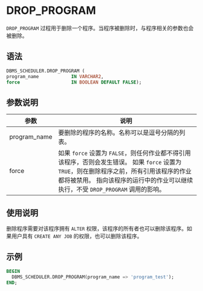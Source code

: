 # DROP_PROGRAM 

`DROP_PROGRAM` 过程用于删除一个程序。当程序被删除时，与程序相关的参数也会被删除。

## 语法 

```sql
DBMS_SCHEDULER.DROP_PROGRAM (
program_name            IN VARCHAR2,
force                   IN BOOLEAN DEFAULT FALSE);
```

## 参数说明 

|      参数     |         说明         |
|--------------|----------------------|
| program_name | 要删除的程序的名称。名称可以是逗号分隔的列表。     |
| force        | 如果 `force` 设置为 `FALSE`，则任何作业都不得引用该程序，否则会发生错误。 如果 `force` 设置为 `TRUE`，则在删除程序之前，所有引用该程序的作业都将被禁用。 指向该程序的运行中的作业可以继续执行，不受 `DROP_PROGRAM` 调用的影响。 |



## 使用说明 

删除程序需要对该程序拥有 `ALTER` 权限，该程序的所有者也可以删除该程序。如果用户具有 `CREATE ANY JOB` 的权限，也可以删除该程序。

## 示例 

```sql
BEGIN 
  DBMS_SCHEDULER.DROP_PROGRAM(program_name => 'program_test'); 
END; 
```
